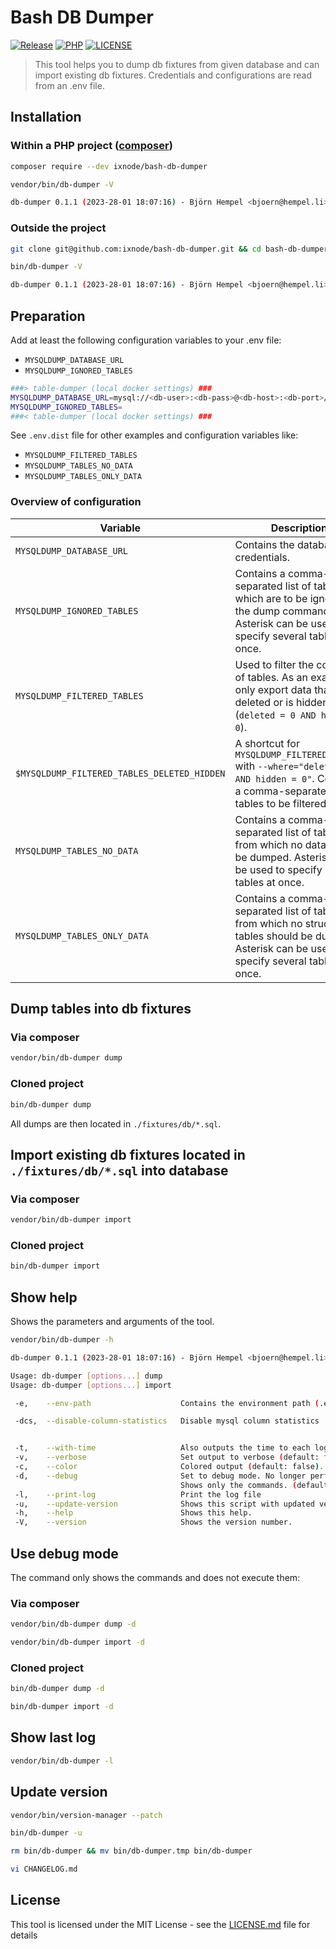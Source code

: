 # Bash DB Dumper

[![Release](https://img.shields.io/github/v/release/ixnode/bash-db-dumper)](https://github.com/ixnode/bash-db-dumper/releases)
[![PHP](https://img.shields.io/badge/PHP-^8.0-777bb3.svg?logo=php&logoColor=white&labelColor=555555&style=flat)](https://www.php.net/supported-versions.php)
[![LICENSE](https://img.shields.io/github/license/ixnode/bash-db-dumper)](https://github.com/ixnode/bash-db-dumper/blob/master/LICENSE)

> This tool helps you to dump db fixtures from given database and can import existing db fixtures.
> Credentials and configurations are read from an .env file.

## Installation

### Within a PHP project ([composer](https://getcomposer.org/))

```bash
composer require --dev ixnode/bash-db-dumper
```

```bash
vendor/bin/db-dumper -V
```

```bash
db-dumper 0.1.1 (2023-28-01 18:07:16) - Björn Hempel <bjoern@hempel.li>
```

### Outside the project

```bash
git clone git@github.com:ixnode/bash-db-dumper.git && cd bash-db-dumper
```

```bash
bin/db-dumper -V
```

```bash
db-dumper 0.1.1 (2023-28-01 18:07:16) - Björn Hempel <bjoern@hempel.li>
```

## Preparation

Add at least the following configuration variables to your .env file:

* `MYSQLDUMP_DATABASE_URL`
* `MYSQLDUMP_IGNORED_TABLES`

```bash
###> table-dumper (local docker settings) ###
MYSQLDUMP_DATABASE_URL=mysql://<db-user>:<db-pass>@<db-host>:<db-port>/<db-name>?serverVersion=<version>
MYSQLDUMP_IGNORED_TABLES=
###< table-dumper (local docker settings) ###
```

See `.env.dist` file for other examples and configuration variables like:

* `MYSQLDUMP_FILTERED_TABLES`
* `MYSQLDUMP_TABLES_NO_DATA`
* `MYSQLDUMP_TABLES_ONLY_DATA`

### Overview of configuration

| Variable                                    | Description                                                                                                                                           | Example                                                                   |
|---------------------------------------------|-------------------------------------------------------------------------------------------------------------------------------------------------------|---------------------------------------------------------------------------|
| `MYSQLDUMP_DATABASE_URL`                    | Contains the database credentials.                                                                                                                    | `mysql://user:pass@localhost:3306/db?serverVersion=8.0`                   |
| `MYSQLDUMP_IGNORED_TABLES`                  | Contains a comma-separated list of tables which are to be ignored by the dump command. Asterisk can be used to specify several tables at once.        | `table1,table2,cache_*`                                                   |
| `MYSQLDUMP_FILTERED_TABLES`                 | Used to filter the content of tables. As an example only export data that is not deleted or is hidden (`deleted = 0 AND hidden = 0`).                 | `table3:"deleted = 0 AND hidden = 0",table4:"deleted = 0 AND hidden = 0"` |
| `$MYSQLDUMP_FILTERED_TABLES_DELETED_HIDDEN` | A shortcut for `MYSQLDUMP_FILTERED_TABLES` with `--where="deleted = 0 AND hidden = 0"`. Contains a comma-separated list of tables to be filtered.     | `table3,table4`                                                           |
| `MYSQLDUMP_TABLES_NO_DATA`                  | Contains a comma-separated list of tables from which no data should be dumped. Asterisk can be used to specify several tables at once.                | `table5,table6_*`                                                         |
| `MYSQLDUMP_TABLES_ONLY_DATA`                | Contains a comma-separated list of tables from which no structure of tables should be dumped. Asterisk can be used to specify several tables at once. | `table7,table8_*`                                                         |

## Dump tables into db fixtures

### Via composer

```bash
vendor/bin/db-dumper dump
```

### Cloned project

```bash
bin/db-dumper dump
```

All dumps are then located in `./fixtures/db/*.sql`.

## Import existing db fixtures located in `./fixtures/db/*.sql` into database

### Via composer

```bash
vendor/bin/db-dumper import
```

### Cloned project

```bash
bin/db-dumper import
```

## Show help

Shows the parameters and arguments of the tool.

```bash
vendor/bin/db-dumper -h
```

```bash
db-dumper 0.1.1 (2023-28-01 18:07:16) - Björn Hempel <bjoern@hempel.li>

Usage: db-dumper [options...] dump
Usage: db-dumper [options...] import

 -e,    --env-path                    Contains the environment path (.env.local)

 -dcs,  --disable-column-statistics   Disable mysql column statistics


 -t,    --with-time                   Also outputs the time to each log entry (default: false).
 -v,    --verbose                     Set output to verbose (default: false).
 -c,    --color                       Colored output (default: false).
 -d,    --debug                       Set to debug mode. No longer performs any actions.
                                      Shows only the commands. (default: false).
 -l,    --print-log                   Print the log file
 -u,    --update-version              Shows this script with updated version read from VERSION
 -h,    --help                        Shows this help.
 -V,    --version                     Shows the version number.
```

## Use debug mode

The command only shows the commands and does not execute them:

### Via composer

```bash
vendor/bin/db-dumper dump -d
```

```bash
vendor/bin/db-dumper import -d
```

### Cloned project

```bash
bin/db-dumper dump -d
```

```bash
bin/db-dumper import -d
```

## Show last log

```bash
vendor/bin/db-dumper -l
```

## Update version

```bash
vendor/bin/version-manager --patch
```

```bash
bin/db-dumper -u
```

```bash
rm bin/db-dumper && mv bin/db-dumper.tmp bin/db-dumper
```

```bash
vi CHANGELOG.md
```

## License

This tool is licensed under the MIT License - see the [LICENSE.md](/LICENSE.md) file for details
